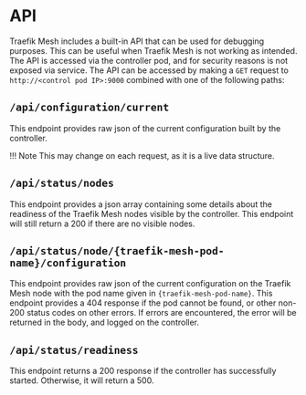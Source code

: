 # API

Traefik Mesh includes a built-in API that can be used for debugging purposes.
This can be useful when Traefik Mesh is not working as intended.
The API is accessed via the controller pod, and for security reasons is not exposed via service.
The API can be accessed by making a `GET` request to `http://<control pod IP>:9000` combined with one of the following paths:

## `/api/configuration/current`

This endpoint provides raw json of the current configuration built by the controller.

!!! Note
    This may change on each request, as it is a live data structure.

## `/api/status/nodes`

This endpoint provides a json array containing some details about the readiness of the Traefik Mesh nodes visible by the controller.
This endpoint will still return a 200 if there are no visible nodes.

## `/api/status/node/{traefik-mesh-pod-name}/configuration`

This endpoint provides raw json of the current configuration on the Traefik Mesh node with the pod name given in `{traefik-mesh-pod-name}`.
This endpoint provides a 404 response if the pod cannot be found, or other non-200 status codes on other errors.
If errors are encountered, the error will be returned in the body, and logged on the controller.

## `/api/status/readiness`

This endpoint returns a 200 response if the controller has successfully started.
Otherwise, it will return a 500.
